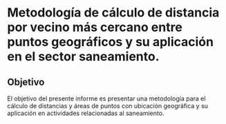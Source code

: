 # Metodología de cálculo de distancia por vecino más cercano entre puntos geográficos y su aplicación en el sector saneamiento.

## Objetivo

El objetivo del presente informe es presentar una metodología para el cálculo de distancias y áreas de puntos con ubicación geográfica y su aplicación en actividades relacionadas al saneamiento.


